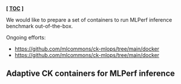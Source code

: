 ﻿**[ [TOC](../README.md) ]**

We would like to prepare a set of containers to run MLPerf inference benchmark out-of-the-box.

Ongoing efforts:
* https://github.com/mlcommons/ck-mlops/tree/main/docker
* https://github.com/mlcommons/ck-mlops/tree/main/docker


## Adaptive CK containers for MLPerf inference

